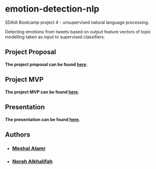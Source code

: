 # emotion-detection-nlp
SDAIA Bootcamp project 4 - unsupervised natural language processing.

Detecting emotions from tweets based on output feature vectors of topic modelling taken as input to supervised classifiers.

## Project Proposal <a name="proposal" />
#### The project proposal can be found [here](https://github.com/MeshalAlamr/emotion-detection-nlp/blob/main/proposal/README.md).

## Project MVP <a name="mvp" />
#### The project MVP can be found [here](https://github.com/MeshalAlamr/emotion-detection-nlp/tree/main/MVP).

## Presentation <a name="presentation" />
#### The presentation can be found [here](https://github.com/MeshalAlamr/emotion-detection-nlp/blob/main/final-presentation.pdf).

## Authors <a name="authors"/>
- ### [Meshal Alamr](https://github.com/MeshalAlamr)
- ### [Norah Alkhalifah](https://github.com/NorahAlkhalifah)
